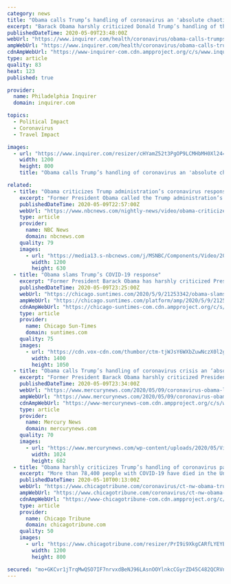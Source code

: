```yaml
---
category: news
title: "Obama calls Trump’s handling of coronavirus an 'absolute chaotic disaster’"
excerpt: "Barack Obama harshly criticized Donald Trump’s handling of the coronavirus pandemic in a call with former members of his administration."
publishedDateTime: 2020-05-09T23:48:00Z
webUrl: "https://www.inquirer.com/health/coronavirus/obama-calls-trumps-handling-coronavirus-pandemic-an-absolute-chaotic-disaster-20200509.html"
ampWebUrl: "https://www.inquirer.com/health/coronavirus/obama-calls-trumps-handling-coronavirus-pandemic-an-absolute-chaotic-disaster-20200509.html?outputType=amp"
cdnAmpWebUrl: "https://www-inquirer-com.cdn.ampproject.org/c/s/www.inquirer.com/health/coronavirus/obama-calls-trumps-handling-coronavirus-pandemic-an-absolute-chaotic-disaster-20200509.html?outputType=amp"
type: article
quality: 83
heat: 123
published: true

provider:
  name: Philadelphia Inquirer
  domain: inquirer.com

topics:
  - Political Impact
  - Coronavirus
  - Travel Impact

images:
  - url: "https://www.inquirer.com/resizer/cHYamZ52t3PgOP9LCMHbMH0Xl24=/1200x0/center/middle/www.inquirer.com/resizer/2Xpmp28K-ErhODvb4Ac2oASu5vg=/1200x0/center/middle/arc-anglerfish-arc2-prod-pmn.s3.amazonaws.com/public/XO7FULJ2VJDFZE37LXNAVMYRNU.jpg"
    width: 1200
    height: 800
    title: "Obama calls Trump’s handling of coronavirus an 'absolute chaotic disaster’"

related:
  - title: "Obama criticizes Trump administration’s coronavirus response as ‘chaotic disaster’"
    excerpt: "Former President Obama called the Trump administration’s response to the coronavirus pandemic “an absolute chaotic disaster” during a Friday night phone conference with thousands of Obama alumni."
    publishedDateTime: 2020-05-09T22:57:00Z
    webUrl: "https://www.nbcnews.com/nightly-news/video/obama-criticizes-trump-administration-s-coronavirus-response-as-chaotic-disaster-83257413536"
    type: article
    provider:
      name: NBC News
      domain: nbcnews.com
    quality: 79
    images:
      - url: "https://media13.s-nbcnews.com/j/MSNBC/Components/Video/202005/nn_kod_white_house_cases_200509_1589065897136.nbcnews-fp-1200-630.jpg"
        width: 1200
        height: 630
  - title: "Obama slams Trump’s COVID-19 response"
    excerpt: "Former President Barack Obama has harshly criticized President Donald Trump’s handling of the pandemic as an \"absolute chaotic disaster.\""
    publishedDateTime: 2020-05-09T23:25:00Z
    webUrl: "https://chicago.suntimes.com/2020/5/9/21253342/obama-slams-donald-trumps-coronavirus"
    ampWebUrl: "https://chicago.suntimes.com/platform/amp/2020/5/9/21253342/obama-slams-donald-trumps-coronavirus"
    cdnAmpWebUrl: "https://chicago-suntimes-com.cdn.ampproject.org/c/s/chicago.suntimes.com/platform/amp/2020/5/9/21253342/obama-slams-donald-trumps-coronavirus"
    type: article
    provider:
      name: Chicago Sun-Times
      domain: suntimes.com
    quality: 75
    images:
      - url: "https://cdn.vox-cdn.com/thumbor/ctm-tjWJsY6WXbZuwNczX0l2g3Q=/0x0:4042x2290/1400x1050/filters:focal(1750x824:2396x1470):no_upscale()/cdn.vox-cdn.com/uploads/chorus_image/image/66775725/AFP_1R923I_copy.0.jpg"
        width: 1400
        height: 1050
  - title: "Obama calls Trump’s handling of coronavirus crisis an ‘absolute chaotic disaster’"
    excerpt: "Former President Barack Obama harshly criticized President Donald Trump’s handling of the coronavirus pandemic as an ‘absolute chaotic disaster’ during a conversation with"
    publishedDateTime: 2020-05-09T23:34:00Z
    webUrl: "https://www.mercurynews.com/2020/05/09/coronavirus-obama-lashes-out-at-trump-in-call-with-supporters/"
    ampWebUrl: "https://www.mercurynews.com/2020/05/09/coronavirus-obama-lashes-out-at-trump-in-call-with-supporters/amp/"
    cdnAmpWebUrl: "https://www-mercurynews-com.cdn.ampproject.org/c/s/www.mercurynews.com/2020/05/09/coronavirus-obama-lashes-out-at-trump-in-call-with-supporters/amp/"
    type: article
    provider:
      name: Mercury News
      domain: mercurynews.com
    quality: 70
    images:
      - url: "https://www.mercurynews.com/wp-content/uploads/2020/05/Virus_Outbreak-Obama_Commencement_74942-1.jpg?w=1024&h=683"
        width: 1024
        height: 682
  - title: "Obama harshly criticizes Trump’s handling of coronavirus pandemic as ‘absolute chaotic disaster’ in call with supporters"
    excerpt: "More than 78,400 people with COVID-19 have died in the United States and more than 1.3 million people have tested positive, according to the latest estimates."
    publishedDateTime: 2020-05-10T00:13:00Z
    webUrl: "https://www.chicagotribune.com/coronavirus/ct-nw-obama-trump-coronavirus-pandemic-20200510-ahf3rkfoujc27a4jwjioqe5see-story.html"
    ampWebUrl: "https://www.chicagotribune.com/coronavirus/ct-nw-obama-trump-coronavirus-pandemic-20200510-ahf3rkfoujc27a4jwjioqe5see-story.html?outputType=amp"
    cdnAmpWebUrl: "https://www-chicagotribune-com.cdn.ampproject.org/c/s/www.chicagotribune.com/coronavirus/ct-nw-obama-trump-coronavirus-pandemic-20200510-ahf3rkfoujc27a4jwjioqe5see-story.html?outputType=amp"
    type: article
    provider:
      name: Chicago Tribune
      domain: chicagotribune.com
    quality: 50
    images:
      - url: "https://www.chicagotribune.com/resizer/PrI9i9XkgCARfLYEYBSicHHrThc=/1200x0/top/arc-anglerfish-arc2-prod-tronc.s3.amazonaws.com/public/I4U5LGT3VWFIQXYW26TXTCJH5E.aspx"
        width: 1200
        height: 800

secured: "mo+GKCvr1jTrqMwQSO7IF7nrvxdBeNJ96LAsnOOYlnkcCGyrZD45C482QCRVnDYEzwOeHx5iEIDLjSmTdYi08v+HRvvpWF/uyQ55L47DsVMoHzhBZoQ2fEbc5y9FHVvUN6+dP0FlXm0U8/+9EBW9yoBzmCXkYVFQzmUmi26HfV+px9wU7ITD/F4nqBMTXexwhHgZ8Utnum1oIA4k2uV6IVaODdZydwOjh+V5yeJJXpz0nJZH+unIxOVRm8j9kZxft/0m0q7EyFW7+6xmTQ8W4/l884F6Sd4AJVK/0GpNxskPil4usmbYGkWrscW5XZ8z;+VcrIXXz1TCuUhcfQzbNQg=="
---
```


